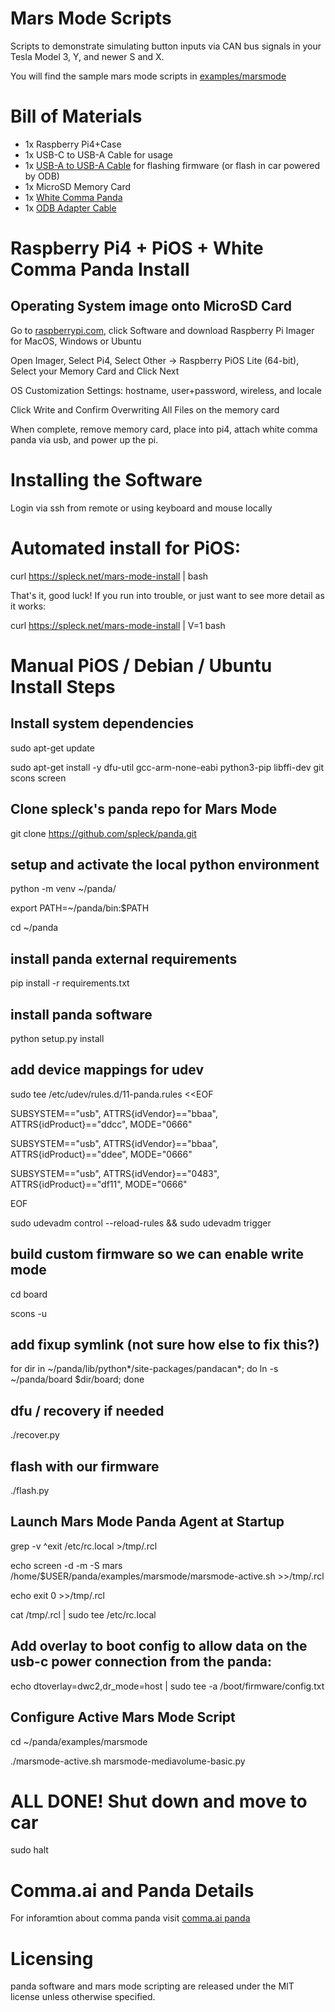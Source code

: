 
# Mars Mode Scripts

Scripts to demonstrate simulating button inputs via CAN bus signals in your Tesla Model 3, Y, and newer S and X.

You will find the sample mars mode scripts in [examples/marsmode](https://github.com/spleck/panda/tree/master/examples/marsmode)


# Bill of Materials

* 1x Raspberry Pi4+Case
* 1x USB-C to USB-A Cable for usage
* 1x [USB-A to USB-A Cable](https://a.co/d/4NF5Dub) for flashing firmware (or flash in car powered by ODB)
* 1x MicroSD Memory Card
* 1x [White Comma Panda](https://www.comma.ai/shop/panda)
* 1x [ODB Adapter Cable](https://enhauto.com/product/tesla-gen1-obd-cable)

# Raspberry Pi4 + PiOS + White Comma Panda Install

## Operating System image onto MicroSD Card

Go to [raspberrypi.com](http://raspberrypi.com), click Software and download Raspberry Pi Imager for MacOS, Windows or Ubuntu

Open Imager, Select Pi4, Select Other -> Raspberry PiOS Lite (64-bit), Select your Memory Card and Click Next

OS Customization Settings: hostname, user+password, wireless, and locale

Click Write and Confirm Overwriting All Files on the memory card

When complete, remove memory card, place into pi4, attach white comma panda via usb, and power up the pi.

# Installing the Software 

Login via ssh from remote or using keyboard and mouse locally

# Automated install for PiOS:

curl <https://spleck.net/mars-mode-install> | bash

That's it, good luck! If you run into trouble, or just want to see more detail as it works:

curl <https://spleck.net/mars-mode-install> | V=1 bash

# Manual PiOS / Debian / Ubuntu Install Steps

## Install system dependencies 

sudo apt-get update

sudo apt-get install -y dfu-util gcc-arm-none-eabi python3-pip libffi-dev git scons screen

## Clone spleck's panda repo for Mars Mode 

git clone <https://github.com/spleck/panda.git>

## setup and activate the local python environment 

python -m venv ~/panda/

export PATH=~/panda/bin:$PATH

cd ~/panda

## install panda external requirements 

pip install -r requirements.txt

## install panda software 

python setup.py install

## add device mappings for udev 

sudo tee /etc/udev/rules.d/11-panda.rules <<EOF

SUBSYSTEM=="usb", ATTRS{idVendor}=="bbaa", ATTRS{idProduct}=="ddcc", MODE="0666"

SUBSYSTEM=="usb", ATTRS{idVendor}=="bbaa", ATTRS{idProduct}=="ddee", MODE="0666"

SUBSYSTEM=="usb", ATTRS{idVendor}=="0483", ATTRS{idProduct}=="df11", MODE="0666"

EOF

sudo udevadm control --reload-rules && sudo udevadm trigger

## build custom firmware so we can enable write mode 

cd board 

scons -u

## add fixup symlink (not sure how else to fix this?) 

for dir in ~/panda/lib/python*/site-packages/pandacan*; do ln -s ~/panda/board $dir/board; done

## dfu / recovery if needed 

./recover.py

## flash with our firmware 

./flash.py

## Launch Mars Mode Panda Agent at Startup 

grep -v ^exit /etc/rc.local >/tmp/.rcl

echo screen -d -m -S mars /home/$USER/panda/examples/marsmode/marsmode-active.sh >>/tmp/.rcl

echo exit 0 >>/tmp/.rcl

cat /tmp/.rcl | sudo tee /etc/rc.local

## Add overlay to boot config to allow data on the usb-c power connection from the panda: 

echo dtoverlay=dwc2,dr_mode=host | sudo tee -a /boot/firmware/config.txt

## Configure Active Mars Mode Script 

cd ~/panda/examples/marsmode

./marsmode-active.sh marsmode-mediavolume-basic.py

# ALL DONE! Shut down and move to car

sudo halt

# Comma.ai and Panda Details

For inforamtion about comma panda visit [comma.ai panda](https://github.com/commaai/panda)

# Licensing

panda software and mars mode scripting are released under the MIT license unless otherwise specified.

